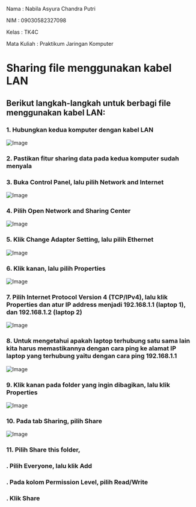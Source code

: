 Nama : Nabila Asyura Chandra Putri

NIM : 09030582327098

Kelas : TK4C

Mata Kuliah : Praktikum Jaringan Komputer

# Sharing file menggunakan kabel LAN
## Berikut langkah-langkah untuk berbagi file menggunakan kabel LAN: 
### 1. Hubungkan kedua komputer dengan kabel LAN
![Image](https://github.com/user-attachments/assets/f07ec853-81c7-4d91-bf5c-b5b57bae320d)
### 2. Pastikan fitur sharing data pada kedua komputer sudah menyala
### 3. Buka Control Panel, lalu pilih Network and Internet
![Image](https://github.com/user-attachments/assets/e1ae3f6c-0ca5-4204-81e0-c43c6d7181ad)
### 4. Pilih Open Network and Sharing Center
![Image](https://github.com/user-attachments/assets/26a7aa02-cadb-47d4-9bd4-4ef5d509aa0f)
### 5. Klik Change Adapter Setting, lalu pilih Ethernet
![Image](https://github.com/user-attachments/assets/e37441ac-a915-48a2-849a-93a34c17b9ae)
### 6. Klik kanan, lalu pilih Properties
![Image](https://github.com/user-attachments/assets/4e920de5-ed92-424e-b551-5648d632c721)
### 7. Pilih Internet Protocol Version 4 (TCP/IPv4), lalu klik Properties dan atur IP address menjadi 192.168.1.1 (laptop 1), dan 192.168.1.2 (laptop 2)
![Image](https://github.com/user-attachments/assets/1ba10f13-0980-41ae-94f6-59505f7d6c51)
### 8. Untuk mengetahui apakah laptop terhubung satu sama lain kita harus memastikannya dengan cara ping ke alamat IP laptop yang terhubung yaitu dengan cara ping 192.168.1.1
![Image](https://github.com/user-attachments/assets/a4dc54c7-988f-4c7e-a795-c2857a90b4fb)
### 9. Klik kanan pada folder yang ingin dibagikan, lalu klik Properties
![Image](https://github.com/user-attachments/assets/d05a2782-2cee-4117-a1e7-bc5f21945117)
### 10. Pada tab Sharing, pilih Share
![Image](https://github.com/user-attachments/assets/91e015a6-cff6-4d53-8e26-e7c36983db62)
### 11. Pilih Share this folder, 


### . Pilih Everyone, lalu klik Add

### . Pada kolom Permission Level, pilih Read/Write

### . Klik Share
